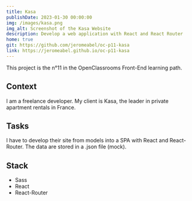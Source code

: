 ```yaml
---
title: Kasa
publishDate: 2023-01-30 00:00:00
img: /images/kasa.png
img_alt: Screenshot of the Kasa Website
description: Develop a web application with React and React Router
home: true
git: https://github.com/jeromeabel/oc-p11-kasa
link: https://jeromeabel.github.io/oc-p11-kasa
---
```


This project is the n°11 in the OpenClassrooms Front-End learning path.

## Context

I am a freelance developer. My client is Kasa, the leader in private apartment rentals in France.

## Tasks

I have to develop their site from models into a SPA with React and React-Router. The data are stored in a .json file (mock).
  
## Stack

- Sass
- React
- React-Router